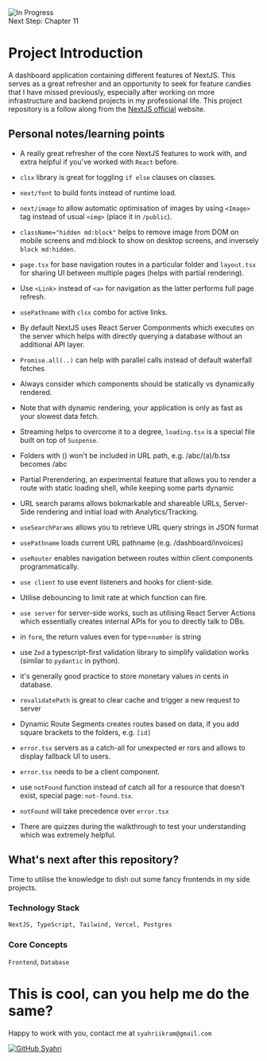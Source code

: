 <img src="https://img.shields.io/badge/status-development-green?logo=GitHub" alt="In Progress"> 
<br/>
Next Step: Chapter 11

# Project Introduction
A dashboard application containing different features of NextJS. This serves as a great refresher and an opportunity to seek for feature candies that I have missed previously, especially after working on more infrastructure and backend projects in my professional life. This project repository is a follow along from the [NextJS official](https://nextjs.org/learn/dashboard-app/) website.


## Personal notes/learning points
- A really great refresher of the core NextJS features to work with, and extra helpful if you've worked with `React` before. 
- `clsx` library is great for toggling `if else` clauses on classes.
- `next/font` to build fonts instead of runtime load.
- `next/image` to allow automatic optimisation of images by using `<Image>` tag instead of usual `<img>` (place it in `/public`). 
- `className="hidden md:block"` helps to remove image from DOM on mobile screens and md:block to show on desktop screens, and inversely `block md:hidden`.
- `page.tsx` for base navigation routes in a particular folder and `layout.tsx` for sharing UI between multiple pages (helps with partial rendering).
- Use `<Link>` instead of `<a>` for navigation as the latter performs full page refresh.
- `usePathname` with `clsx` combo for active links.
- By default NextJS uses React Server Componments which executes on the server which helps with directly querying a database without an additional API layer.
- `Promise.all(..)` can help with parallel calls instead of default waterfall fetches 
- Always consider which components should be statically vs dynamically rendered.
- Note that with dynamic rendering, your application is only as fast as your slowest data fetch.
- Streaming helps to overcome it to a degree, `loading.tsx` is a special file built on top of `Suspense`.
- Folders with () won't be included in URL path, e.g. /abc/(a)/b.tsx becomes /abc
- Partial Prerendering, an experimental feature that allows you to render a route with static loading shell, while keeping some parts dynamic
- URL search params allows bokmarkable and shareable URLs, Server-Side rendering and initial load with Analytics/Tracking.
- `useSearchParams` allows you to retrieve URL query strings in JSON format
- `usePathname` loads current URL pathname (e.g. /dashboard/invoices)
- `useRouter` enables navigation between routes within client components programmatically.
- `use client` to use event listeners and hooks for client-side.
- Utilise debouncing to limit rate at which function can fire.
- `use server` for server-side works, such as utilising React Server Actions which essentially creates internal APIs for you to directly talk to DBs.
- in `form`, the return values even for type=`number` is string
- use `Zod` a typescript-first validation library to simplify validation works (similar to `pydantic` in python).
- it's generally good practice to store monetary values in cents in database.
- `revalidatePath` is great to clear cache and trigger a new request to server
- Dynamic Route Segments creates routes based on data, if you add square brackets to the folders, e.g. `[id]` 
- `error.tsx` servers as a catch-all for unexpected er rors and allows to display fallback UI to users.
- `error.tsx` needs to be a client component.
- use `notFound` function instead of catch all for a resource that doesn't exist, special page: `not-found.tsx`.
- `notFound` will take precedence over `error.tsx`

- There are quizzes during the walkthrough to test your understanding which was extremely helpful.

## What's next after this repository?
Time to utilise the knowledge to dish out some fancy frontends in my side projects.

### Technology Stack
```NextJS, TypeScript, Tailwind, Vercel, Postgres```

### Core Concepts
`Frontend`, `Database`

# This is cool, can you help me do the same?
Happy to work with you, contact me at `syahriikram@gmail.com`

[![GitHub Syahri](https://img.shields.io/github/followers/syahriikram?label=follow&style=social)](https://github.com/syahriikram)